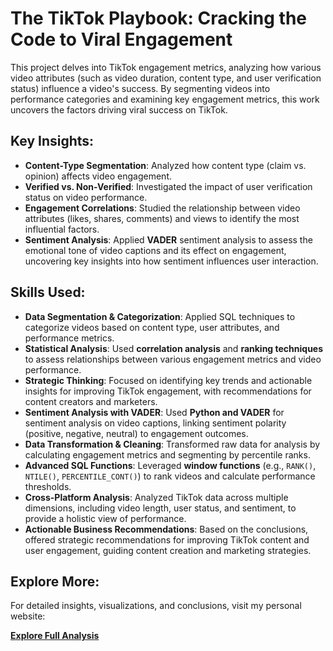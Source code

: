 # The TikTok Playbook: Cracking the Code to Viral Engagement

This project delves into TikTok engagement metrics, analyzing how various video attributes (such as video duration, content type, and user verification status) influence a video's success. By segmenting videos into performance categories and examining key engagement metrics, this work uncovers the factors driving viral success on TikTok.

## Key Insights:
- **Content-Type Segmentation**: Analyzed how content type (claim vs. opinion) affects video engagement.
- **Verified vs. Non-Verified**: Investigated the impact of user verification status on video performance.
- **Engagement Correlations**: Studied the relationship between video attributes (likes, shares, comments) and views to identify the most influential factors.
- **Sentiment Analysis**: Applied **VADER** sentiment analysis to assess the emotional tone of video captions and its effect on engagement, uncovering key insights into how sentiment influences user interaction.
  
## Skills Used:
- **Data Segmentation & Categorization**: Applied SQL techniques to categorize videos based on content type, user attributes, and performance metrics.
- **Statistical Analysis**: Used **correlation analysis** and **ranking techniques** to assess relationships between various engagement metrics and video performance.
- **Strategic Thinking**: Focused on identifying key trends and actionable insights for improving TikTok engagement, with recommendations for content creators and marketers.
- **Sentiment Analysis with VADER**: Used **Python and VADER** for sentiment analysis on video captions, linking sentiment polarity (positive, negative, neutral) to engagement outcomes.
- **Data Transformation & Cleaning**: Transformed raw data for analysis by calculating engagement metrics and segmenting by percentile ranks.
- **Advanced SQL Functions**: Leveraged **window functions** (e.g., `RANK()`, `NTILE()`, `PERCENTILE_CONT()`) to rank videos and calculate performance thresholds.
- **Cross-Platform Analysis**: Analyzed TikTok data across multiple dimensions, including video length, user status, and sentiment, to provide a holistic view of performance.
- **Actionable Business Recommendations**: Based on the conclusions, offered strategic recommendations for improving TikTok content and user engagement, guiding content creation and marketing strategies.

## Explore More:
For detailed insights, visualizations, and conclusions, visit my personal website:

[**Explore Full Analysis**](https://www.sqlspins.com)